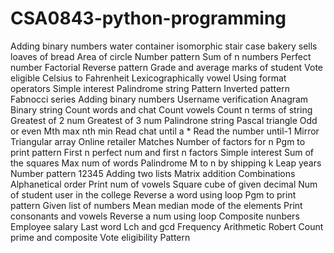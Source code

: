 # CSA0843-python-programming
Adding binary numbers
water container
isomorphic
stair case
bakery sells loaves of bread
Area of circle
Number pattern
Sum of n numbers
Perfect number
Factorial
Reverse pattern
Grade and average marks of student
Vote eligible
Celsius to Fahrenheit
Lexicographically vowel
Using format operators
Simple interest
Palindrome string
Pattern
Inverted pattern
Fabnocci series
Adding binary numbers
Username verification
Anagram
Binary string
Count words and chat
Count vowels
Count n terms of string
Greatest of 2 num
Greatest of 3 num 
Palindrone string
Pascal triangle
Odd or even
Mth max nth min
Read chat until a *
Read the number until-1
Mirror
Triangular array
Online retailer
Matches
Number of factors for n
Pgm to print pattern
First n perfect num and first n factors
Simple interest
Sum of the squares
Max num of words
Palindrome
M to n by shipping k
Leap years
Number pattern 12345
Adding two lists
Matrix addition
Combinations
Alphanetical order
Print num of vowels
Square cube of given decimal
Num of student user in the college
Reverse a word using loop
Pgm to print pattern
Given list of numbers
Mean median mode of the elements
Print consonants and vowels
Reverse a num using loop
Composite nunbers
Employee salary
Last word
Lch and gcd
Frequency
Arithmetic
Robert
Count prime and composite
Vote eligibility
Pattern
